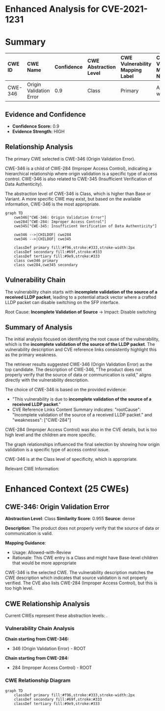 # Enhanced Analysis for CVE-2021-1231

# Summary
| CWE ID    | CWE Name                                                                  | Confidence | CWE Abstraction Level | CWE Vulnerability Mapping Label | CWE-Vulnerability Mapping Notes |
| :-------- | :------------------------------------------------------------------------ | :--------- | :---------------------- | :------------------------------ | :------------------------------ |
| CWE-346   | Origin Validation Error                                                     | 0.9        | Class                   | Primary                         | Allowed-with-Review             |

## Evidence and Confidence

*   **Confidence Score:** 0.9
*   **Evidence Strength:** HIGH

## Relationship Analysis
The primary CWE selected is CWE-346 (Origin Validation Error).

CWE-346 is a child of CWE-284 (Improper Access Control), indicating a hierarchical relationship where origin validation is a specific type of access control. CWE-346 is also related to CWE-345 (Insufficient Verification of Data Authenticity).

The abstraction level of CWE-346 is Class, which is higher than Base or Variant. A more specific CWE may exist, but based on the available information, CWE-346 is the most appropriate.

```mermaid
graph TD
    cwe346["CWE-346: Origin Validation Error"]
    cwe284["CWE-284: Improper Access Control"]
    cwe345["CWE-345: Insufficient Verification of Data Authenticity"]
    
    cwe346 -->|CHILDOF| cwe284
    cwe346 -->|CHILDOF| cwe345

    classDef primary fill:#f96,stroke:#333,stroke-width:2px
    classDef secondary fill:#69f,stroke:#333
    classDef tertiary fill:#9e9,stroke:#333
    class cwe346 primary
    class cwe284,cwe345 secondary
```

## Vulnerability Chain
The vulnerability chain starts with **incomplete validation of the source of a received LLDP packet**, leading to a potential attack vector where a crafted LLDP packet can disable switching on the SFP interface.

Root Cause: **Incomplete Validation of Source** -> Impact: Disable switching

## Summary of Analysis
The initial analysis focused on identifying the root cause of the vulnerability, which is the **incomplete validation of the source of the LLDP packet**. The vulnerability description and CVE reference links consistently highlight this as the primary weakness.

The retriever results suggested CWE-346 (Origin Validation Error) as the top candidate. The description of CWE-346, "The product does not properly verify that the source of data or communication is valid," aligns directly with the vulnerability description.

The choice of CWE-346 is based on the provided evidence:
- "This vulnerability is due to **incomplete validation of the source of a received LLDP packet**."
- CVE Reference Links Content Summary indicates: "rootCause": "Incomplete validation of the source of a received LLDP packet." and "weaknesses": ["CWE-284"]

CWE-284 (Improper Access Control) was also in the CVE details, but is too high level and the children are more specific.

The graph relationships influenced the final selection by showing how origin validation is a specific type of access control issue.

CWE-346 is at the Class level of specificity, which is appropriate.

Relevant CWE Information:

# Enhanced Context (25 CWEs)

## CWE-346: Origin Validation Error
**Abstraction Level**: Class
**Similarity Score**: 0.955
**Source**: dense

**Description**:
The product does not properly verify that the source of data or communication is valid.

**Mapping Guidance**:
- Usage: Allowed-with-Review
- Rationale: This CWE entry is a Class and might have Base-level children that would be more appropriate

CWE-346 is the selected CWE. The vulnerability description matches the CWE description which indicates that source validation is not properly verified. The CVE also lists CWE-284 (Improper Access Control), but this is too high level.


## CWE Relationship Analysis

Current CWEs represent these abstraction levels: .


### Vulnerability Chain Analysis

**Chain starting from CWE-346:**
- 346 (Origin Validation Error) - ROOT


**Chain starting from CWE-284:**
- 284 (Improper Access Control) - ROOT



### CWE Relationship Diagram

```mermaid
graph TD
    classDef primary fill:#f96,stroke:#333,stroke-width:2px
    classDef secondary fill:#69f,stroke:#333
    classDef tertiary fill:#9e9,stroke:#333
```